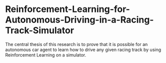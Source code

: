 # Reinforcement-Learning-for-Autonomous-Driving-in-a-Racing-Track-Simulator
 The central thesis of this research is to prove that it is possible for an autonomous car agent to learn how to drive any given racing track by using Reinforcement Learning on a simulator. 
